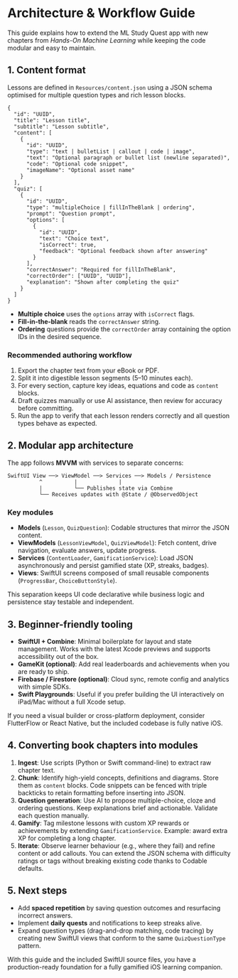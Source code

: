 # Architecture & Workflow Guide

This guide explains how to extend the ML Study Quest app with new chapters from *Hands-On Machine Learning* while keeping the code modular and easy to maintain.

## 1. Content format

Lessons are defined in `Resources/content.json` using a JSON schema optimised for multiple question types and rich lesson blocks.

```jsonc
{
  "id": "UUID",
  "title": "Lesson title",
  "subtitle": "Lesson subtitle",
  "content": [
    {
      "id": "UUID",
      "type": "text | bulletList | callout | code | image",
      "text": "Optional paragraph or bullet list (newline separated)",
      "code": "Optional code snippet",
      "imageName": "Optional asset name"
    }
  ],
  "quiz": [
    {
      "id": "UUID",
      "type": "multipleChoice | fillInTheBlank | ordering",
      "prompt": "Question prompt",
      "options": [
        {
          "id": "UUID",
          "text": "Choice text",
          "isCorrect": true,
          "feedback": "Optional feedback shown after answering"
        }
      ],
      "correctAnswer": "Required for fillInTheBlank",
      "correctOrder": ["UUID", "UUID"],
      "explanation": "Shown after completing the quiz"
    }
  ]
}
```

- **Multiple choice** uses the `options` array with `isCorrect` flags.
- **Fill-in-the-blank** reads the `correctAnswer` string.
- **Ordering** questions provide the `correctOrder` array containing the option IDs in the desired sequence.

### Recommended authoring workflow

1. Export the chapter text from your eBook or PDF.
2. Split it into digestible lesson segments (5–10 minutes each).
3. For every section, capture key ideas, equations and code as `content` blocks.
4. Draft quizzes manually or use AI assistance, then review for accuracy before committing.
5. Run the app to verify that each lesson renders correctly and all question types behave as expected.

## 2. Modular app architecture

The app follows **MVVM** with services to separate concerns:

```
SwiftUI View ──> ViewModel ──> Services ──> Models / Persistence
          ^          |             |
          |          └── Publishes state via Combine
          └── Receives updates with @State / @ObservedObject
```

### Key modules

- **Models** (`Lesson`, `QuizQuestion`): Codable structures that mirror the JSON content.
- **ViewModels** (`LessonViewModel`, `QuizViewModel`): Fetch content, drive navigation, evaluate answers, update progress.
- **Services** (`ContentLoader`, `GamificationService`): Load JSON asynchronously and persist gamified state (XP, streaks, badges).
- **Views**: SwiftUI screens composed of small reusable components (`ProgressBar`, `ChoiceButtonStyle`).

This separation keeps UI code declarative while business logic and persistence stay testable and independent.

## 3. Beginner-friendly tooling

- **SwiftUI + Combine**: Minimal boilerplate for layout and state management. Works with the latest Xcode previews and supports accessibility out of the box.
- **GameKit (optional)**: Add real leaderboards and achievements when you are ready to ship.
- **Firebase / Firestore (optional)**: Cloud sync, remote config and analytics with simple SDKs.
- **Swift Playgrounds**: Useful if you prefer building the UI interactively on iPad/Mac without a full Xcode setup.

If you need a visual builder or cross-platform deployment, consider FlutterFlow or React Native, but the included codebase is fully native iOS.

## 4. Converting book chapters into modules

1. **Ingest**: Use scripts (Python or Swift command-line) to extract raw chapter text.
2. **Chunk**: Identify high-yield concepts, definitions and diagrams. Store them as `content` blocks. Code snippets can be fenced with triple backticks to retain formatting before inserting into JSON.
3. **Question generation**: Use AI to propose multiple-choice, cloze and ordering questions. Keep explanations brief and actionable. Validate each question manually.
4. **Gamify**: Tag milestone lessons with custom XP rewards or achievements by extending `GamificationService`. Example: award extra XP for completing a long chapter.
5. **Iterate**: Observe learner behaviour (e.g., where they fail) and refine content or add callouts. You can extend the JSON schema with difficulty ratings or tags without breaking existing code thanks to Codable defaults.

## 5. Next steps

- Add **spaced repetition** by saving question outcomes and resurfacing incorrect answers.
- Implement **daily quests** and notifications to keep streaks alive.
- Expand question types (drag-and-drop matching, code tracing) by creating new SwiftUI views that conform to the same `QuizQuestionType` pattern.

With this guide and the included SwiftUI source files, you have a production-ready foundation for a fully gamified iOS learning companion.
